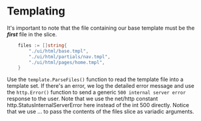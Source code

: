# Templating

It's important to note that the file containing our base template must be the **_first_** file in the slice.

```Go
	files := []string{
		"./ui/html/base.tmpl",
		"./ui/html/partials/nav.tmpl",
		"./ui/html/pages/home.tmpl",
	}
```

Use the `template.ParseFiles()` function to read the template file into a
template set. If there's an error, we log the detailed error message and use
the `http.Error()` function to send a generic `500 internal server error`
response to the user. Note that we use the net/http constant
http.StatusInternalServerError here instead of the int 500 directly. Notice
that we use ... to pass the contents
of the files slice as variadic arguments.
